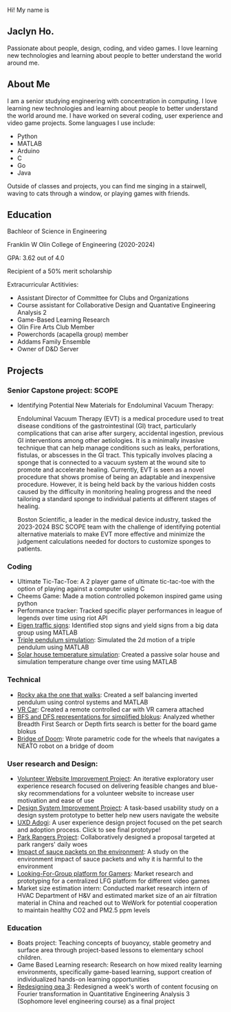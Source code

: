 Hi! My name is 
## Jaclyn Ho.
Passionate about people, design, coding, and video games. I love learning new technologies and learning about people to better understand the world around me.


## About Me
I am a senior studying engineering with concentration in computing. I love learning new technologies and learning about people to better understand the world around me. I have worked on several coding, user experience and video game projects. Some languages I use include:
- Python
- MATLAB
- Arduino
- C
- Go
- Java

Outside of classes and projects, you can find me singing in a stairwell, waving to cats through a window, or playing games with friends.

## Education
Bachleor of Science in Engineering
  
Franklin W Olin College of Engineering (2020-2024)
  
GPA: 3.62 out of 4.0
  
Recipient of a 50% merit scholarship

Extracurricular Actitivies:
- Assistant Director of Committee for Clubs and Organizations
- Course assistant for Collaborative Design and Quantative Engineering Analysis 2 
- Game-Based Learning Research
- Olin Fire Arts Club Member
- Powerchords (acapella group) member
- Addams Family Ensemble
- Owner of D&D Server

## Projects
### Senior Capstone project: SCOPE
- Identifying Potential New Materials for Endoluminal Vacuum Therapy:

  	Endoluminal Vacuum Therapy (EVT) is a medical procedure used to treat disease conditions of the gastrointestinal (GI) tract, particularly complications that can arise after surgery, accidental ingestion, previous GI interventions among other aetiologies. It is a minimally invasive technique that can help manage conditions such as leaks, perforations, fistulas, or abscesses in the GI tract. This typically involves placing a sponge that is connected to a vacuum system at the wound site to promote and accelerate healing. Currently, EVT is seen as a novel procedure that shows promise of being an adaptable and inexpensive procedure. However, it is being held back by the various hidden costs caused by the difficulty in monitoring healing progress and the need tailoring a standard sponge to individual patients at different stages of healing. 

	Boston Scientific, a leader in the medical device industry, tasked the 2023-2024 BSC SCOPE team with the challenge of identifying potential alternative materials to make EVT more effective and minimize the judgement calculations needed for doctors to customize sponges to patients. 

### Coding
- Ultimate Tic-Tac-Toe:
  	A 2 player game of ultimate tic-tac-toe with the option of playing against a computer using C
- Cheems Game:
	Made a motion controlled pokemon inspired game using python
- Performance tracker:
        Tracked specific player performances in league of legends over time using riot API
- [Eigen traffic signs](https://docs.google.com/document/d/1RXxdRxFPPxvBeo-laqhylgFfT2BGantYx0W-YoCq28k/edit?usp=sharing):
        Identified stop signs and yield signs from a big data group using MATLAB
- [Triple pendulum simulation](https://docs.google.com/document/d/1-e7YI3iI-V2ByAeJksbkrdiXQE_j-TjKbv4OMKitXHA/edit?usp=sharing):
        Simulated the 2d motion of a triple pendulum using MATLAB
- [Solar house temperature simulation](https://docs.google.com/document/d/1kxpSMF4g9S6eldswnY0EYNBL6Ne6coXY6i_IWRYSXBo/edit?usp=sharing):
        Created a passive solar house and simulation temperature change over time using MATLAB

  
### Technical
- [Rocky aka the one that walks](https://docs.google.com/document/d/1pa4henhJ0C_qMIdlytwz5s30eXm5KJHSjmJNv5kvWZk/edit?usp=sharing):
        Created a self balancing inverted pendulum using control systems and MATLAB
- [VR Car](https://olincollege.github.io/pie-2021-03/VRCar/):
	Created a remote controlled car with VR camera attached
- [BFS and DFS representations for simplified blokus](https://docs.google.com/presentation/d/1FR7OvHdcLA5QJx3LN92G4XUWDZ8mtdmACLEUQt3Y2Bc/edit?usp=sharing):
	Analyzed whether Breadth First Search or Depth firts search is better for the board game blokus
- [Bridge of Doom](https://docs.google.com/document/d/1GJgfp6_DRsqKW1prQz31OjySqgERteayN-b3uLEdtKo/edit?usp=sharing):
	Wrote parametric code for the wheels that navigates a NEATO robot on a bridge of doom


### User research and Design:
- [Volunteer Website Improvement Project](https://drive.google.com/drive/folders/1Kfk3-wZXZuSS23bGT9jrr7368En0Ct6Q?usp=sharing):
  	An iterative exploratory user experience research focused on delivering feasible changes and blue-sky recommendations for a volunteer website to increase user motivation and ease of use
- [Design System Improvement Project](https://drive.google.com/drive/folders/1mhy76Wug7wDSOMeaSOuO-Zpo2SjbGJuR?usp=sharing):
  	A task-based usability study on a design system prototype to better help new users navigate the website
- [UXD Adogi](https://www.figma.com/proto/kyxU5rSxAYWHGbVjIC4Cxe/Pet-Adoption-UX-Design?page-id=0%3A1&node-id=1538%3A11135&viewport=602%2C-113%2C0.06&scaling=scale-down&starting-point-node-id=1538%3A11135&show-proto-sidebar=1):
	A user experience design project focused on the pet search and adoption process. Click to see final prototype!
- [Park Rangers Project](https://drive.google.com/drive/folders/1ScRanZuc9mZxOKTZUhXSxzi2utCa20_F?usp=sharing):
	Collaboratively designed a proposal targeted at park rangers' daily woes
- [Impact of sauce packets on the environment](https://drive.google.com/file/d/1fW8T57gan4d98lUqtkl8lS_PWvAR3JV8/view?usp=sharing):
	A study on the environment impact of sauce packets and why it is harmful to the environment
- [Looking-For-Group platform for Gamers](https://drive.google.com/drive/folders/1y1HtHUL_onXXZWjSzyGmHnuK2MV10szx?usp=sharing):
	Market research and prototyping for a centralized LFG platform for different video games
- Market size estimation intern:
	Conducted market research intern of HVAC Department of H&V and estimated market size of an air filtration material in China and reached out to WeWork for potential cooperation to maintain healthy CO2 and PM2.5 ppm levels


### Education
- Boats project:
  	Teaching concepts of buoyancy, stable geometry and surface area through project-based lessons to elementary school children.
- Game Based Learning research:
  	Research on how mixed reality learning environments, specifically game-based learning, support creation of individualized hands-on learning opportunities
- [Redesigning qea 3](https://drive.google.com/drive/folders/1NterEjpaiqDCD3esMe5Ry9PzUVrNHkNg?usp=sharing):
	Redesigned a week's worth of content focusing on Fourier transformation in Quantitative Engineering Analysis 3 (Sophomore level engineering course) as a final project
